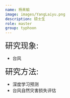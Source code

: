 ```yaml
---
name: 杨来榆
image: images/YangLaiyu.png
description: 硕士生
role: master
group: typhoon
---
```


<span style="font-size: 25px;">研究现象:
* 台风

<span style="font-size: 25px;">研究方法: 
* 深度学习预测
* 台风自然灾害损失评估